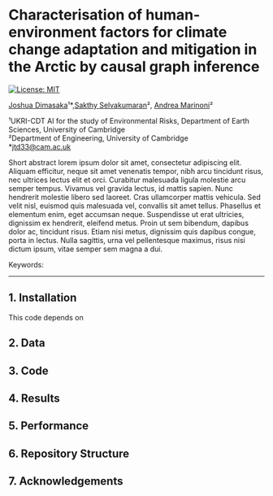 # **Characterisation of human-environment factors for climate change adaptation and mitigation in the Arctic by causal graph inference**

[![License: MIT](https://img.shields.io/badge/License-MIT-blue.svg)](https://opensource.org/licenses/MIT) <!-- (insert zenodo doi) -->

[Joshua Dimasaka](https://www.joshuadimasaka.com/)¹*,[Sakthy Selvakumaran](http://www.eng.cam.ac.uk/profiles/ss683)², [Andrea Marinoni](https://www.andreamarinoni.com/)²

¹UKRI-CDT AI for the study of Environmental Risks, Department of Earth Sciences, University of Cambridge\
²Department of Engineering, University of Cambridge\
*[jtd33@cam.ac.uk](mailto:jtd33@cam.ac.uk)

Short abstract lorem ipsum dolor sit amet, consectetur adipiscing elit. Aliquam efficitur, neque sit amet venenatis tempor, nibh arcu tincidunt risus, nec ultrices lectus elit et orci. Curabitur malesuada ligula molestie arcu semper tempus. Vivamus vel gravida lectus, id mattis sapien. Nunc hendrerit molestie libero sed laoreet. Cras ullamcorper mattis vehicula. Sed velit nisl, euismod quis malesuada vel, convallis sit amet tellus. Phasellus et elementum enim, eget accumsan neque. Suspendisse ut erat ultricies, dignissim ex hendrerit, eleifend metus. Proin ut sem bibendum, dapibus dolor ac, tincidunt risus. Etiam nisi metus, dignissim quis dapibus congue, porta in lectus. Nulla sagittis, urna vel pellentesque maximus, risus nisi dictum ipsum, vitae semper sem magna a dui.

Keywords: 

---

## **1. Installation**
This code depends on

## **2. Data**

## **3. Code**

## **4. Results**

## **5. Performance**

## **6. Repository Structure**

## **7. Acknowledgements**
